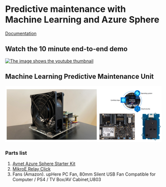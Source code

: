 # Predictive maintenance with Machine Learning and Azure Sphere

[Documentation](https://gloveboxes.github.io/AiPoweredPredictiveMaintenanceDocs)

## Watch the 10 minute end-to-end demo

[![The image shows the youtube thumbnail](https://github.com/gloveboxes/AzureSphereClassify/wiki/media/predictive_maintenace_youtube.png)](https://youtu.be/62XKxzRld28)

## Machine Learning Predictive Maintenance Unit

![Image shows the Machine Learning Predictive Maintenance rig](img/smart_hvac.png)

### Parts list

1. [Avnet Azure Sphere Starter Kit](https://www.avnet.com/wps/portal/us/products/avnet-boards/avnet-board-families/ms-azure-sphere/)
1. [MikroE Relay Click](https://www.mikroe.com/relay-click)
1. Fans (Amazon). upHere PC Fan, 80mm Silent USB Fan Compatible for Computer / PS4 / TV Box/AV Cabinet,U803
